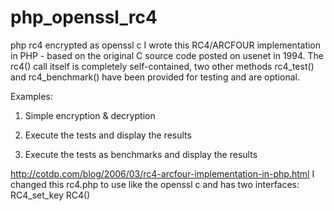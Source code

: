 php_openssl_rc4
===============

php rc4 encrypted as openssl c
I wrote this RC4/ARCFOUR implementation in PHP - based on the original C source
code posted on usenet in 1994. The rc4() call itself is completely
self-contained, two other methods rc4_test() and rc4_benchmark() have been
provided for testing and are optional.

Examples:

1. Simple encryption & decryption

<?php
   require_once( "rc4.php" );
   $key = "0123456789abcdef";
   $plaintext = "Hello World!";
   $ciphertext = rc4( $key, $plaintext );
   $decrypted = rc4( $key, $ciphertext );
   echo $decrypted . " - " . $plaintext . "\n";
?>

2. Execute the tests and display the results

<?php
   require_once( "rc4tests.php" ); // Auto includes rc4.php
   echo rc4_tests();
?>

3. Execute the tests as benchmarks and display the results

<?php
   require_once( "rc4tests.php" ); // Auto includes rc4.php
   echo rc4_benchmark();
?>

http://cotdp.com/blog/2006/03/rc4-arcfour-implementation-in-php.html
I changed this rc4.php to use like the openssl c and has two interfaces:
RC4_set_key
RC4()
